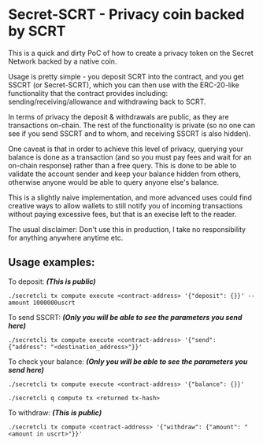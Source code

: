 # Secret-SCRT - Privacy coin backed by SCRT

This is a quick and dirty PoC of how to create a privacy token on the Secret Network backed by a native coin.

Usage is pretty simple - you deposit SCRT into the contract, and you get SSCRT (or Secret-SCRT), which you can then use with the ERC-20-like functionality that the contract provides including: sending/receiving/allowance and withdrawing back to SCRT. 

In terms of privacy the deposit & withdrawals are public, as they are transactions on-chain. The rest of the functionality is private (so no one can see if you send SSCRT and to whom, and receiving SSCRT is also hidden). 

One caveat is that in order to achieve this level of privacy, querying your balance is done as a transaction (and so you must pay fees and wait for an on-chain response) rather than a free query. This is done to be able to validate the account sender and keep your balance hidden from others, otherwise anyone would be able to query anyone else's balance.

This is a slightly naive implementation, and more advanced uses could find creative ways to allow wallets to still notify you of incoming transactions without paying excessive fees, but that is an execise left to the reader.

The usual disclaimer: Don't use this in production, I take no responsibility for anything anywhere anytime etc.

## Usage examples:


To deposit: ***(This is public)***

```./secretcli tx compute execute <contract-address> '{"deposit": {}}' --amount 1000000uscrt```

To send SSCRT: ***(Only you will be able to see the parameters you send here)***

```./secretcli tx compute execute <contract-address> '{"send": {"address": "<destination_address>"}}'```

To check your balance: ***(Only you will be able to see the parameters you send here)***

```./secretcli tx compute execute <contract-address> '{"balance": {}}'```

```./secretcli q compute tx <returned tx-hash>```

To withdraw: ***(This is public)***

```./secretcli tx compute <contract-address> '{"withdraw": {"amount": "<amount in uscrt>"}}'```
